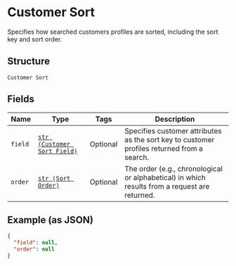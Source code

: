 
# Customer Sort

Specifies how searched customers profiles are sorted, including the sort key and sort order.

## Structure

`Customer Sort`

## Fields

| Name | Type | Tags | Description |
|  --- | --- | --- | --- |
| `field` | [`str (Customer Sort Field)`](../../doc/models/customer-sort-field.md) | Optional | Specifies customer attributes as the sort key to customer profiles returned from a search. |
| `order` | [`str (Sort Order)`](../../doc/models/sort-order.md) | Optional | The order (e.g., chronological or alphabetical) in which results from a request are returned. |

## Example (as JSON)

```json
{
  "field": null,
  "order": null
}
```

